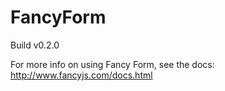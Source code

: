 # FancyForm

Build v0.2.0   

For more info on using Fancy Form, see the docs: http://www.fancyjs.com/docs.html
